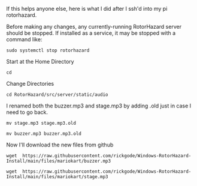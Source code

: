 If this helps anyone else, here is what I did after I ssh'd into my pi rotorhazard.

Before making any changes, any currently-running RotorHazard server should be stopped.  If installed as a service, it may be stopped with a command like:
```
sudo systemctl stop rotorhazard
```
Start at the Home Directory
```
cd
```
Change Directories
```
cd RotorHazard/src/server/static/audio
```
I renamed both the buzzer.mp3 and stage.mp3 by adding .old just in case I need to go back.
```
mv stage.mp3 stage.mp3.old
```
```
mv buzzer.mp3 buzzer.mp3.old
```
Now I'll download the new files from github
```
wget  https://raw.githubusercontent.com/rickgode/Windows-RotorHazard-Install/main/files/mariokart/buzzer.mp3
```
```
wget  https://raw.githubusercontent.com/rickgode/Windows-RotorHazard-Install/main/files/mariokart/stage.mp3
```
